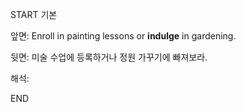 START
기본

앞면:
Enroll in painting lessons or **indulge** in gardening.


뒷면:
미술 수업에 등록하거나 정원 가꾸기에 빠져보라.


해석:
<!--ID: 1734252693739-->
END